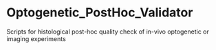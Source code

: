 # Optogenetic_PostHoc_Validator
Scripts for histological post-hoc quality check of in-vivo optogenetic or imaging experiments
